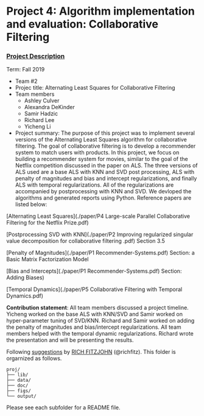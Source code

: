 # Project 4: Algorithm implementation and evaluation: Collaborative Filtering

### [Project Description](doc/project4_desc.md)

Term: Fall 2019

+ Team #2
+ Projec title: Alternating Least Squares for Collaborative Filtering
+ Team members
	+ Ashley Culver
	+ Alexandra DeKinder
	+ Samir Hadzic
	+ Richard Lee
	+ Yicheng Li
+ Project summary: The purpose of this project was to implement several versions of the Alternating Least Squares algorithm for collaborative filtering. The goal of collaborative filtering is to develop a recommender system to match users with products. In this project, we focus on building a recommender system for movies, similar to the goal of the Netflix competition discussed in the paper on ALS. The three versions of ALS used are a base ALS with KNN and SVD post processing, ALS with penalty of magnitudes and bias and intercept regularizations, and finally ALS with temporal regularizations. All of the regularizations are accompanied by postprocessing with KNN and SVD. We devloped the algorithms and generated reports using Python. Reference papers are listed below:

[Alternating Least Squares](./paper/P4 Large-scale Parallel Collaborative Filtering for the Netflix Prize.pdf)

[Postprocessing SVD with KNN](./paper/P2 Improving regularized singular value decomposition for collaborative filtering .pdf) Section 3.5

[Penalty of Magnitudes](./paper/P1 Recommender-Systems.pdf) Section: a Basic Matrix Factorization Model

[Bias and Intercepts](./paper/P1 Recommender-Systems.pdf) Section: Adding Biases)	

[Temporal Dynamics](./paper/P5 Collaborative Filtering with Temporal Dynamics.pdf)
	
**Contribution statement**: All team members discussed a project timeline. Yicheng worked on the base ALS with KNN/SVD and Samir worked on hyper-parameter tuning of SVD/KNN. Richard and Samir worked on adding the penalty of magnitudes and bias/intercept regularizations. All team members helped with the temporal dynamic regularizations. Richard wrote the presentation and will be presenting the results. 

Following [suggestions](http://nicercode.github.io/blog/2013-04-05-projects/) by [RICH FITZJOHN](http://nicercode.github.io/about/#Team) (@richfitz). This folder is orgarnized as follows.

```
proj/
├── lib/
├── data/
├── doc/
├── figs/
└── output/
```

Please see each subfolder for a README file.
